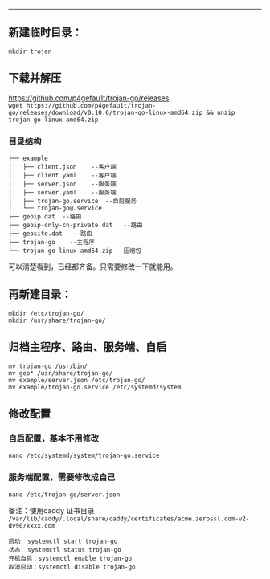 
-----------------------------------
## 新建临时目录：
`mkdir trojan`   

## 下载并解压 
https://github.com/p4gefau1t/trojan-go/releases  
`wget https://github.com/p4gefau1t/trojan-go/releases/download/v0.10.6/trojan-go-linux-amd64.zip && unzip trojan-go-linux-amd64.zip`

### 目录结构
```
├── example
│   ├── client.json    --客户端
│   ├── client.yaml    --客户端
│   ├── server.json    --服务端
│   ├── server.yaml    --服务端
│   ├── trojan-go.service  --自启服务
│   └── trojan-go@.service
├── geoip.dat  --路由
├── geoip-only-cn-private.dat   --路由
├── geosite.dat   --路由
├── trojan-go    --主程序
└── trojan-go-linux-amd64.zip --压缩包
```
可以清楚看到，已经都齐备。只需要修改一下就能用。

## 再新建目录：
`mkdir /etc/trojan-go/`  
`mkdir /usr/share/trojan-go/`  

## 归档主程序、路由、服务端、自启
`mv trojan-go /usr/bin/`  
`mv geo* /usr/share/trojan-go/`  
`mv example/server.json /etc/trojan-go/`  
`mv example/trojan-go.service /etc/systemd/system`  

## 修改配置
### 自启配置，基本不用修改
`nano /etc/systemd/system/trojan-go.service`
### 服务端配置，需要修改成自己
`nano /etc/trojan-go/server.json`

备注：使用caddy 证书目录 `/var/lib/caddy/.local/share/caddy/certificates/acme.zerossl.com-v2-dv90/xxxx.com`

```
启动: systemctl start trojan-go
状态: systemctl status trojan-go
开机自启：systemctl enable trojan-go
取消启动：systemctl disable trojan-go
```
